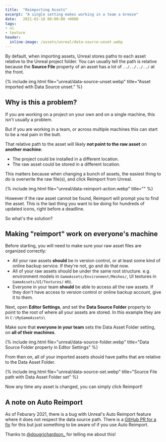 ```yaml
---
title:  "Reimporting Assets"
excerpt: "A single setting makes working in a team a breeze"
date:   2021-02-18 00:00:00 +0000
tags:
- ui
- texture
header:
  inline-image: /assets/unreal/data-source-unset.webp
---
```


By default, when importing assets, Unreal stores paths to each asset relative
to the Unreal project folder. You can usually tell the path is relative because
the **Source File** property of an asset has a lot of `../../../../` at the
front.

{% include img.html file="unreal/data-source-unset.webp"
title="Asset imported with Data Source unset."
%}

## Why is this a problem?

If you are working on a project on your own and on a single machine, this isn't
usually a problem.

But if you are working in a team, or across multiple machines this can start to
be a real pain in the butt.

That relative path to the asset will likely **not point to the raw asset** on
**another machine**:
* The project could be installed in a different location.
* The raw asset could be stored in a different location.

This matters because when changing a bunch of assets, the easiest thing to do
is overwrite the raw file(s), and click Reimport from Unreal.

{% include img.html file="unreal/data-reimport-action.webp"
title=""
%}

However if the raw asset cannot be found, Reimport will prompt you to find the
asset. This is the last thing you want to be doing for hundreds of updated
icons, right before a deadline.

So what's the solution?

## Making "reimport" work on everyone's machine

Before starting, you will need to make sure your raw asset files are organized
correctly:

* All your raw assets **should** be in version control, or at least some kind
of online backup service. If they're not, go and do that now.
* All of your raw assets should be under the same root structure. e.g.
  environment models in `GameAssets/Environment/Meshes/`, UI textures in
  `GameAssets/UI/Textures/` etc.
* Everyone in your team **should** be able to access all the raw assets. If
  they don't have access to version control or online backup account, give it
  to them.

Next, open **Editor Settings**, and set the **Data Source Folder** property to point to
the root of where all your assets are stored. In this example they are in
`C:\MyGameAssets\`

Make sure that **everyone in your team** sets the Data Asset Folder setting, on
**all of their machines**.

{% include img.html file="unreal/data-source-folder.webp"
title="Data Source Folder property in Editor Settings"
%}

From then on, all of your imported assets should have paths that are relative
to the Data Asset Folder.

{% include img.html file="unreal/data-source-set.webp"
title="Source File path with Data Asset Folder set"
%}

Now any time any asset is changed, you can simply click Reimport!


## A note on Auto Reimport

As of Feburary 2021, there is a bug with Unreal's Auto Reimport feature where
it does not respect the data source path. There is a [GitHub PR for
a fix](https://github.com/EpicGames/UnrealEngine/pull/6359) for
this but just something to be aware of if you use Auto Reimport.

Thanks to [@dougrichardson_](https://twitter.com/dougrichardson_) for telling
me about this!
